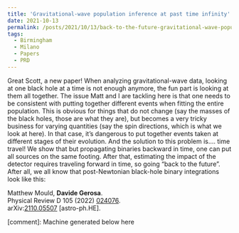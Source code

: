 ```yaml
---
title: 'Gravitational-wave population inference at past time infinity'
date: 2021-10-13
permalink: /posts/2021/10/13/back-to-the-future-gravitational-wave-population-inference-at-past-time-infinity
tags:
  - Birmingham
  - Milano
  - Papers
  - PRD
---
```


Great Scott, a new paper! When analyzing gravitational-wave data, looking at one black hole at a time is not enough anymore, the fun part is looking at them all together. The issue Matt and I are tackling here is that one needs to be consistent with putting together different events when fitting the entire population. This is obvious for things that do not change (say the masses of the black holes, those are what they are), but becomes a very tricky business for varying quantities (say the spin directions, which is what we look at here). In that case, it’s dangerous to put together events taken at different stages of their evolution. And the solution to this problem is…. time travel! We show that but propagating binaries backward in time, one can put all sources on the same footing. After that, estimating the impact of the detector requires traveling forward in time, so going “back to the future”. After all, we all know that post-Newtonian black-hole binary integrations look like this:

Matthew Mould, **Davide Gerosa**.  
Physical Review D 105 (2022) [024076](<https://journals.aps.org/prd/abstract/10.1103/PhysRevD.104.083008>).  
arXiv:[2110.05507](<https://arxiv.org/abs/2110.05507>) [astro-ph.HE].

[comment]: Machine generated below here
